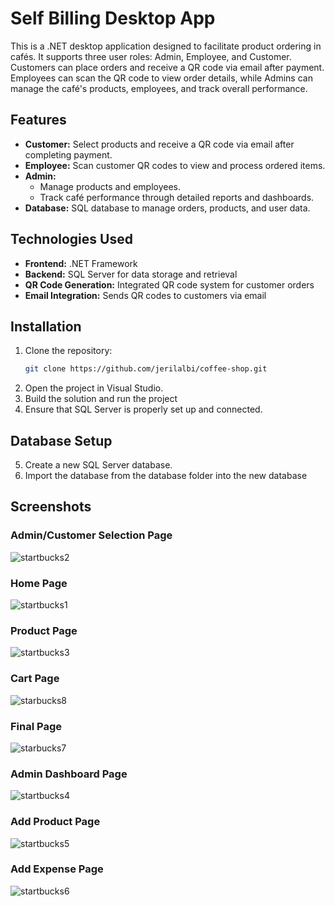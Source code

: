 # Self Billing Desktop App

This is a .NET desktop application designed to facilitate product ordering in cafés. It supports three user roles: Admin, Employee, and Customer. Customers can place orders and receive a QR code via email after payment. Employees can scan the QR code to view order details, while Admins can manage the café's products, employees, and track overall performance.

## Features

- **Customer:** Select products and receive a QR code via email after completing payment.
- **Employee:** Scan customer QR codes to view and process ordered items.
- **Admin:** 
  - Manage products and employees.
  - Track café performance through detailed reports and dashboards.
- **Database:** SQL database to manage orders, products, and user data.

## Technologies Used

- **Frontend:** .NET Framework
- **Backend:** SQL Server for data storage and retrieval
- **QR Code Generation:** Integrated QR code system for customer orders
- **Email Integration:** Sends QR codes to customers via email

## Installation

1. Clone the repository:
   ```bash
   git clone https://github.com/jerilalbi/coffee-shop.git
2. Open the project in Visual Studio.
3. Build the solution and run the project
4. Ensure that SQL Server is properly set up and connected.
## Database Setup
5. Create a new SQL Server database.
6. Import the database from the database folder into the new database

## Screenshots

### Admin/Customer Selection Page
![startbucks2](https://github.com/user-attachments/assets/3775d0ae-0555-4d3d-b201-5ad219986d66)
### Home Page
![startbucks1](https://github.com/user-attachments/assets/7faa1db0-8084-40c2-a451-91c08d50969f)
### Product Page
![startbucks3](https://github.com/user-attachments/assets/07c7d305-da0e-4681-a5c0-d566d4fb1017)
### Cart Page
![starbucks8](https://github.com/user-attachments/assets/009eca99-3d07-4295-bc66-3d4b6a8be2ac)
### Final Page
![starbucks7](https://github.com/user-attachments/assets/407ed4f2-6843-49f8-adca-cf9ab0eaa71a)
### Admin Dashboard Page
![startbucks4](https://github.com/user-attachments/assets/7379725b-896b-45eb-a118-a6a92252353e)
### Add Product Page
![startbucks5](https://github.com/user-attachments/assets/7035ba84-8f55-4e6e-8b7a-2377b7021149)
### Add Expense Page
![startbucks6](https://github.com/user-attachments/assets/291b75a6-efc9-4cc9-8cae-9e6d32f36769)
